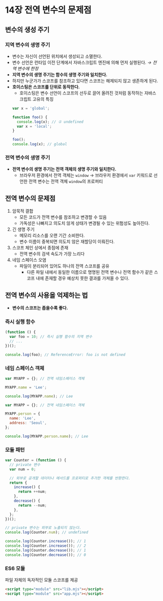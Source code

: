 # 14장 전역 변수의 문제점

## 변수의 생성 주기

### 지역 변수의 생명 주기

- 변수는 자신이 선언된 위치에서 생성되고 소멸한다.
- 변수 선언은 런타임 이전 단계에서 자바스크립트 엔진에 의해 먼저 실행된다.
  _→ 전역 변수에 한정_
- **지역 변수의 생명 주기는 함수의 생명 주기와 일치한다.**
- 하지만 누군가가 스코프를 참조하고 있다면 스코프는 해제되지 않고 생존하게 된다.
- **호이스팅은 스코프를 단위로 동작한다.**
  - 호이스팅은 변수 선언이 스코프의 선두로 끌어 올려진 것처럼 동작하는 자바스크립트 고유의 특징
  ```jsx
  var x = 'global';

  function foo() {
    console.log(x); // ① undefined
    var x = 'local';
  }

  foo();
  console.log(x); // global
  ```

### 전역 변수의 생명 주기

- **전역 변수의 생명 주기는 전역 객체의 생명 주기와 일치한다.**
  - 브라우저 환경에서 전역 객체는 `window`
    → 브라우저 환경에서 `var` 키워드로 선언한 전역 변수는 전역 객체 `window`의 프로퍼티

## 전역 변수의 문제점

1. 암묵적 결합
   - 모든 코드가 전역 변수를 참조하고 변경할 수 있음
   - 가독성은 나빠지고 의도치 않게 상태가 변경될 수 있는 위험성도 높아진다.
2. 긴 생명 주기
   - 메모리 리소스를 오랜 기간 소비한다.
   - 변수 이름이 중복되면 의도치 않은 재할당이 이뤄진다.
3. 스코프 체인 상에서 종점에 존재
   - 전역 변수의 검색 속도가 가장 느리다
4. 네임 스페이스 오염
   - 파일이 분리되어 있어도 하나의 전역 스코프를 공유
     - 다른 파일 내에서 동일한 이름으로 명명된 전역 변수나 전역 함수가 같은 스코프 내에 존재할 경우 예상치 못한 결과를 가져올 수 있다.

## 전역 변수의 사용을 억제하는 법

- **변수의 스코프는 좁을수록 좋다.**

### 즉시 실행 함수

```jsx
(function () {
  var foo = 10; // 즉시 실행 함수의 지역 변수
  // ...
})();

console.log(foo); // ReferenceError: foo is not defined
```

### 네임 스페이스 객체

```jsx
var MYAPP = {}; // 전역 네임스페이스 객체

MYAPP.name = 'Lee';

console.log(MYAPP.name); // Lee
```

```jsx
var MYAPP = {}; // 전역 네임스페이스 객체

MYAPP.person = {
  name: 'Lee',
  address: 'Seoul',
};

console.log(MYAPP.person.name); // Lee
```

### 모듈 패턴

```jsx
var Counter = (function () {
  // private 변수
  var num = 0;

  // 외부로 공개할 데이터나 메서드를 프로퍼티로 추가한 객체를 반환한다.
  return {
    increase() {
      return ++num;
    },
    decrease() {
      return --num;
    },
  };
})();

// private 변수는 외부로 노출되지 않는다.
console.log(Counter.num); // undefined

console.log(Counter.increase()); // 1
console.log(Counter.increase()); // 2
console.log(Counter.decrease()); // 1
console.log(Counter.decrease()); // 0
```

### ES6 모듈

파일 자체의 독자적인 모듈 스코프를 제공

```html
<script type="module" src="lib.mjs"></script>
<script type="module" src="app.mjs"></script>
```
